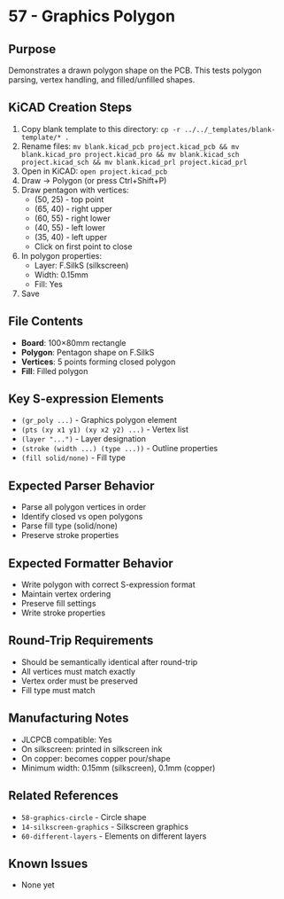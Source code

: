 # 57 - Graphics Polygon

## Purpose
Demonstrates a drawn polygon shape on the PCB. This tests polygon parsing, vertex handling, and filled/unfilled shapes.

## KiCAD Creation Steps
1. Copy blank template to this directory: `cp -r ../../_templates/blank-template/* .`
2. Rename files: `mv blank.kicad_pcb project.kicad_pcb && mv blank.kicad_pro project.kicad_pro && mv blank.kicad_sch project.kicad_sch && mv blank.kicad_prl project.kicad_prl`
3. Open in KiCAD: `open project.kicad_pcb`
4. Draw → Polygon (or press Ctrl+Shift+P)
5. Draw pentagon with vertices:
   - (50, 25) - top point
   - (65, 40) - right upper
   - (60, 55) - right lower
   - (40, 55) - left lower
   - (35, 40) - left upper
   - Click on first point to close
6. In polygon properties:
   - Layer: F.SilkS (silkscreen)
   - Width: 0.15mm
   - Fill: Yes
7. Save

## File Contents
- **Board**: 100×80mm rectangle
- **Polygon**: Pentagon shape on F.SilkS
- **Vertices**: 5 points forming closed polygon
- **Fill**: Filled polygon

## Key S-expression Elements
- `(gr_poly ...)` - Graphics polygon element
- `(pts (xy x1 y1) (xy x2 y2) ...)` - Vertex list
- `(layer "...")` - Layer designation
- `(stroke (width ...) (type ...))` - Outline properties
- `(fill solid/none)` - Fill type

## Expected Parser Behavior
- Parse all polygon vertices in order
- Identify closed vs open polygons
- Parse fill type (solid/none)
- Preserve stroke properties

## Expected Formatter Behavior
- Write polygon with correct S-expression format
- Maintain vertex ordering
- Preserve fill settings
- Write stroke properties

## Round-Trip Requirements
- Should be semantically identical after round-trip
- All vertices must match exactly
- Vertex order must be preserved
- Fill type must match

## Manufacturing Notes
- JLCPCB compatible: Yes
- On silkscreen: printed in silkscreen ink
- On copper: becomes copper pour/shape
- Minimum width: 0.15mm (silkscreen), 0.1mm (copper)

## Related References
- `58-graphics-circle` - Circle shape
- `14-silkscreen-graphics` - Silkscreen graphics
- `60-different-layers` - Elements on different layers

## Known Issues
- None yet
